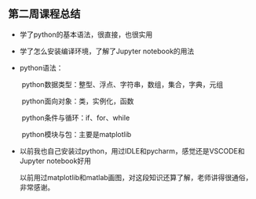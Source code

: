 ## 第二周课程总结

+ 学了python的基本语法，很直接，也很实用

+ 学了怎么安装编译环境，了解了Jupyter notebook的用法

+ python语法：

  ​	python数据类型：整型、浮点、字符串，数组，集合，字典，元组

  ​	python面向对象：类，实例化，函数

  ​	python条件与循环：if、for、while

  ​	python模块与包：主要是matplotlib

+ 以前我也自己安装过python，用过IDLE和pycharm，感觉还是VSCODE和Jupyter notebook好用

  以前用过matplotlib和matlab画图，对这段知识还算了解，老师讲得很通俗，非常感谢。